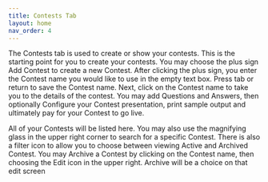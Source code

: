 ```yaml
---
title: Contests Tab
layout: home
nav_order: 4
---
```


The Contests tab is used to create or show your contests.  This is the starting point for you to create your contests.
You may choose the plus sign Add Contest to create a new Contest.  After clicking the plus sign, you enter the Contest name you would like
to use in the empty text box.  Press tab or return to save the Contest name.  Next, click on the Contest name to take you to the details
of the contest.  You may add Questions and Answers, then optionally Configure your Contest presentation, print sample output and ultimately
pay for your Contest to go live.

All of your Contests will be listed here.  You may also use the magnifying glass in the upper right corner to search for a specific Contest.
There is also a filter icon to allow you to choose between viewing Active and Archived Contest.  You may Archive a Contest by clicking on the 
Contest name, then choosing the Edit icon in the upper right.  Archive will be a choice on that edit screen
